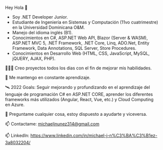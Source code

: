 Hey Hola 👋

- Soy .NET Developer Junior.
- Estudiante de Ingeniería en Sistemas y Computación (11vo cuatrimestre) en la Universidad Dominicana O&M.
- Manejo del idioma inglés (B1).
- Conocimientos en C#, ASP.NET Web API, Blazor (Server & WASM), ASP.NET MVC 5, .NET Framework, .NET Core, Linq, ADO.Net, Entity Framework, Data Annotations, SQL Server, Store Procedures.
- Conocimientos en Desarrollo Web (HTML, CSS, JavaScript, MySQL, jQUERY, AJAX, PHP).

👨🏽‍💻 Creo proyectos todos los dias con el fin de mejorar mis habilidades.

💬 Me mantengo en constante aprendizaje.

🛰 2022 Goals: Seguir mejorando y profundizando en el aprendizaje del lenguaje de programación C# en ASP.NET CORE, aprender los diferentes frameworks más utilizados (Angular, React, Vue, etc.) y Cloud Computing en Azure.

💬 Preguntame cualquier cosa, estoy dispuesto a ayudarte y viceversa.

📫 Contactame: michaeljnunez314@gmail.com

📫 LinkedIn: https://www.linkedin.com/in/michael-j-n%C3%BA%C3%B1ez-3a8032204/
